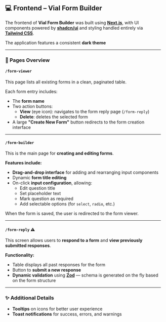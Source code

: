 ## 💻 Frontend – Vial Form Builder

The frontend of **Vial Form Builder** was built using [**Next.js**](https://nextjs.org/), with UI components powered by [**shadcn/ui**](https://ui.shadcn.com/) and styling handled entirely via [**Tailwind CSS**](https://tailwindcss.com/).

The application features a consistent **dark theme**

---

### 🧭 Pages Overview

#### `/form-viewer`

This page lists all existing forms in a clean, paginated table.

Each form entry includes:

- The **form name**
- Two action buttons:
  - **View** (eye icon): navigates to the form reply page (`/form-reply`)
  - **Delete**: deletes the selected form
- A large **"Create New Form"** button redirects to the form creation interface

---

#### `/form-builder`

This is the main page for **creating and editing forms**.

**Features include:**

- **Drag-and-drop interface** for adding and rearranging input components
- Dynamic **form title editing**
- On-click **input configuration**, allowing:
  - Edit question title
  - Set placeholder text
  - Mark question as required
  - Add selectable options (for `select`, `radio`, etc.)

When the form is saved, the user is redirected to the form viewer.

---

#### `/form-reply` ⚠️


This screen allows users to **respond to a form** and **view previously submitted responses**.

**Functionality:**

- Table displays all past responses for the form
- Button to **submit a new response**
- **Dynamic validation** using [**Zod**](https://zod.dev/) — schema is generated on the fly based on the form structure

---

### ✨ Additional Details

- **Tooltips** on icons for better user experience
- **Toast notifications** for success, errors, and warnings
